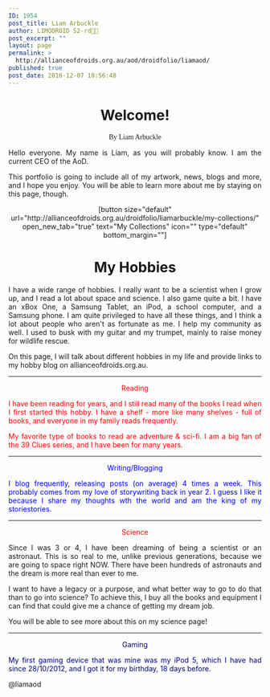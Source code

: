 ```yaml
---
ID: 1954
post_title: Liam Arbuckle
author: LIMODROID S2-rd🔭🔬
post_excerpt: ""
layout: page
permalink: >
  http://allianceofdroids.org.au/aod/droidfolio/liamaod/
published: true
post_date: 2016-12-07 10:56:48
---
```

<h1 style="text-align: center;">Welcome!</h1>
<p style="text-align: center;"><span style="font-family: aurebesh;">By Liam Arbuckle</span></p>
<p style="text-align: justify;">Hello everyone. My name is Liam, as you will probably know. I am the current CEO of the AoD.</p>
<p style="text-align: justify;">This portfolio is going to include all of my artwork, news, blogs and more, and I hope you enjoy. You will be able to learn more about me by staying on this page, though.</p>
<p style="text-align: center;">[button size="default" url="http://allianceofdroids.org.au/droidfolio/liamarbuckle/my-collections/" open_new_tab="true" text="My Collections" icon="" type="default" bottom_margin=""]</p>

<h1 style="text-align: center;">My Hobbies</h1>
<p style="text-align: justify;">I have a wide range of hobbies. I really want to be a scientist when I grow up, and I read a lot about space and science. I also game quite a bit. I have an xBox One, a Samsung Tablet, an iPod, a school computer, and a Samsung phone. I am quite privileged to have all these things, and I think a lot about people who aren't as fortunate as me. I help my community as well. I used to busk with my guitar and my trumpet, mainly to raise money for wildlife rescue.</p>
<p style="text-align: justify;">On this page, I will talk about different hobbies in my life and provide links to my hobby blog on allianceofdroids.org.au.</p>


<hr />
<p style="text-align: center;"><span style="color: #ff0000;">Reading</span></p>
<p style="text-align: justify;"><span style="color: #ff0000;">I have been reading for years, and I still read many of the books I read when I first started this hobby. I have a shelf - more like many shelves - full of books, and everyone in my family reads frequently.  </span></p>
<p style="text-align: justify;"><span style="color: #ff0000;">My favorite type of books to read are adventure &amp; sci-fi. I am a big fan of the 39 Clues series, and I have been for many years. </span></p>


<hr />
<p style="text-align: center;"><span style="color: #0000ff;">Writing/Blogging</span></p>
<p style="text-align: justify;"><span style="color: #0000ff;">I blog frequently, releasing posts (on average) 4 times a week. This probably comes from my love of storywriting back in year 2. I guess I like it because I share my thoughts wth the world and am the king of my storiestories.</span></p>


<hr />
<p style="text-align: center;"><span style="color: #ff0000;">Science</span></p>
<p style="text-align: justify;">Since I was 3 or 4, I have been dreaming of being a scientist or an astronaut. This is so real to me, unlike previous generations, because we are going to space right NOW. There have been hundreds of astronauts and the dream is more real than ever to me.</p>
<p style="text-align: justify;">I want to have a legacy or a purpose, and what better way to go to do that than to go into science? To achieve this, I buy all the books and equipment I can find that could give me a chance of getting my dream job.</p>
<p style="text-align: justify;">You will be able to see more about this on my science page!</p>


<hr />
<p style="text-align: center;"><span style="color: #000080;">Gaming</span></p>
<p style="text-align: justify;"><span style="color: #000080;">My first gaming device that was mine was my iPod 5, which I have had since 28/10/2012, and I got it for my birthday, 18 days before.</span></p>
<p style="text-align: justify;">@liamaod</p>